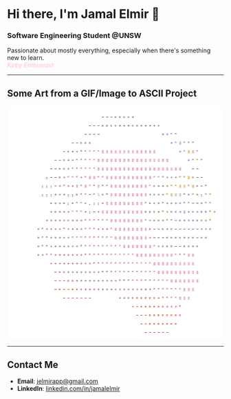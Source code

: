 # Hi there, I'm Jamal Elmir 👋

### Software Engineering Student @UNSW  
Passionate about mostly everything, especially when there's something new to learn.  
<span style="color: pink;">*Kirby Enthusiast*</span>

---

## Some Art from a GIF/Image to ASCII Project
![Kirby](./kirby.gif)

---

##  Contact Me
- **Email**: [jelmirapp@gmail.com](mailto:jelmirapp@gmail.com)
- **LinkedIn**: [linkedin.com/in/jamalelmir](https://www.linkedin.com/in/jamalelmir/)
